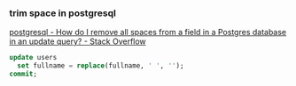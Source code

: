 ###  trim space in postgresql


[postgresql - How do I remove all spaces from a field in a Postgres database in an update query? - Stack Overflow](https://stackoverflow.com/questions/20376579/how-do-i-remove-all-spaces-from-a-field-in-a-postgres-database-in-an-update-quer "postgresql - How do I remove all spaces from a field in a Postgres database in an update query? - Stack Overflow")


 

```sql
update users
  set fullname = replace(fullname, ' ', '');
commit;
```
